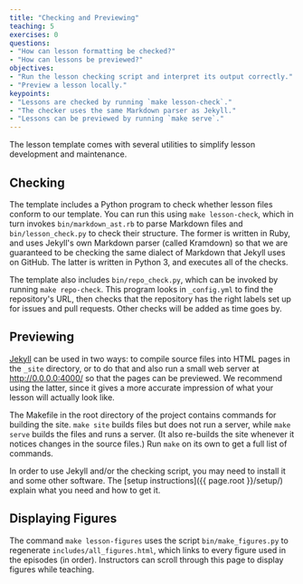 ```yaml
---
title: "Checking and Previewing"
teaching: 5
exercises: 0
questions:
- "How can lesson formatting be checked?"
- "How can lessons be previewed?"
objectives:
- "Run the lesson checking script and interpret its output correctly."
- "Preview a lesson locally."
keypoints:
- "Lessons are checked by running `make lesson-check`."
- "The checker uses the same Markdown parser as Jekyll."
- "Lessons can be previewed by running `make serve`."
---
```


The lesson template comes with several utilities to simplify lesson development and maintenance.

## Checking

The template includes a Python program to check
whether lesson files conform to our template.
You can run this using `make lesson-check`,
which in turn invokes `bin/markdown_ast.rb` to parse Markdown files
and `bin/lesson_check.py` to check their structure.
The former is written in Ruby,
and uses Jekyll's own Markdown parser (called Kramdown)
so that we are guaranteed to be checking the same dialect of Markdown that Jekyll uses on GitHub.
The latter is written in Python 3,
and executes all of the checks.

The template also includes `bin/repo_check.py`,
which can be invoked by running `make repo-check`.
This program looks in `_config.yml` to find the repository's URL,
then checks that the repository has the right labels set up for issues and pull requests.
Other checks will be added as time goes by.

## Previewing

[Jekyll][jekyll] can be used in two ways:
to compile source files into HTML pages in the `_site` directory,
or to do that and also run a small web server at <http://0.0.0.0:4000/>
so that the pages can be previewed.
We recommend using the latter,
since it gives a more accurate impression of what your lesson will actually look like.

The Makefile in the root directory of the project contains commands for building the site.
`make site` builds files but does not run a server,
while `make serve` builds the files and runs a server.
(It also re-builds the site whenever it notices changes in the source files.)
Run `make` on its own to get a full list of commands.

In order to use Jekyll and/or the checking script,
you may need to install it and some other software.
The [setup instructions]({{ page.root }}/setup/) explain what you need and how to get it.

## Displaying Figures

The command `make lesson-figures` uses the script `bin/make_figures.py`
to regenerate `includes/all_figures.html`,
which links to every figure used in the episodes (in order).
Instructors can scroll through this page to display figures while teaching.

[jekyll]: http://jekyllrb.com/
